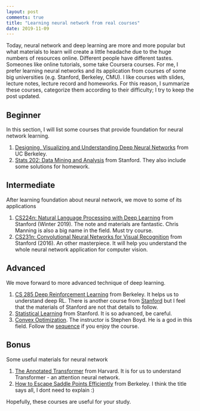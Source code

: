 ```yaml
---
layout: post
comments: true
title: "Learning neural network from real courses"
date: 2019-11-09
---
```


Today, neural network and deep learning are more and more popular but what materials to learn will create a little headache due to the huge numbers of resources online. Different people have different tastes. Someones like online tutorials, some take Coursera courses. For me, I prefer learning neural networks and its application from courses of some big universities (e.g. Stanford, Berkeley, CMU). I like courses with slides, lecture notes, lecture record and homeworks. For this reason, I summarize these courses, categorize them according to their difficulty; I try to keep the post updated.

## Beginner

In this section, I will list some courses that provide foundation for neural network learning.

1. [Designing, Visualizing and Understanding Deep Neural Networks](https://bcourses.berkeley.edu/courses/1478831) from UC Berkeley.
2. [Stats 202: Data Mining and Analysis](http://web.stanford.edu/class/stats202/) from Stanford. They also include some solutions for homework.

## Intermediate

After learning foundation about neural network, we move to some of its applications

1. [CS224n: Natural Language Processing with Deep Learning](http://web.stanford.edu/class/cs224n/) from Stanford (Winter 2019). The note and materials are fantastic. Chris Manning is also a big name in the field. Must try course.
2. [CS231n: Convolutional Neural Networks for Visual Recognition](http://vision.stanford.edu/teaching/cs231n/) from Stanford (2016). An other masterpiece. It will help you understand the whole neural network application for computer vision.

## Advanced

We move forward to more advanced technique of deep learning. 

1. [CS 285 Deep Reinforcement Learning](http://rail.eecs.berkeley.edu/deeprlcourse/) from Berkeley. It helps us to understand deep RL. There is another course from [Stanford](http://web.stanford.edu/class/cs234/index.html) but I feel that the materials of Stanford are not that details to follow.
2. [Statistical Learning](https://lagunita.stanford.edu/courses/HumanitiesSciences/StatLearning/Winter2016/about) from Stanford. It is so advanced, be careful.
3. [Convex Optimization](https://see.stanford.edu/Course/EE364A). The instructor is Stephen Boyd. He is a god in this field. Follow the [sequence](https://see.stanford.edu/Course/EE364B) if you enjoy the course.

## Bonus 

Some useful materials for neural network

1. [The Annotated Transformer](https://nlp.seas.harvard.edu/2018/04/03/attention.html) from Harvard. It is for us to understand Transformer - an attention neural network.
2. [How to Escape Saddle Points Efficiently](https://bair.berkeley.edu/blog/2017/08/31/saddle-efficiency/) from Berkeley. I think the title says all, I dont need to explain :)

Hopefully, these courses are useful for your study.
